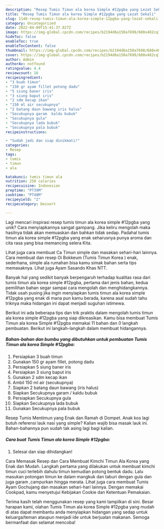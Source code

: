 ```yaml
---
description: "Resep Tumis Timun ala korea Simple #12pgba yang Lezat Sekali"
title: "Resep Tumis Timun ala korea Simple #12pgba yang Lezat Sekali"
slug: 1140-resep-tumis-timun-ala-korea-simple-12pgba-yang-lezat-sekali
category: Uncategorized
date: 2022-04-09T15:41:37.827Z
image: https://img-global.cpcdn.com/recipes/b2194d6a150a7698/680x482cq70/tumis-timun-ala-korea-simple-12pgba-foto-resep-utama.jpg
hideToc: false
enableToc: true
enableTocContent: false
thumbnail: https://img-global.cpcdn.com/recipes/b2194d6a150a7698/680x482cq70/tumis-timun-ala-korea-simple-12pgba-foto-resep-utama.jpg
cover: https://img-global.cpcdn.com/recipes/b2194d6a150a7698/680x482cq70/tumis-timun-ala-korea-simple-12pgba-foto-resep-utama.jpg
author: Admin
authorAv: notfound
ratingvalue: 4.4
reviewcount: 16
recipeingredient:
- "3 buah timun"
- "150 gr ayam fillet potong dadu"
- "5 siung baner iris"
- "3 siung baput iris"
- "2 sdm kecap ikan"
- "150 ml air secukupnya"
- "2 batang daun bawang iris halus"
- "Secukupnya garam  kaldu bubuk"
- "Secukupnya gula"
- "Secukupnya lada bubuk"
- "Secukupnya pala bubuk"
recipeinstructions:

- "Sudah jadi dan siap dinikmati!"
categories:
- Resep
tags:
- tumis
- timun
- ala

katakunci: tumis timun ala 
nutrition: 250 calories
recipecuisine: Indonesian
preptime: "PT39M"
cooktime: "PT48M"
recipeyield: "2"
recipecategory: Dessert

---
```





Lagi mencari inspirasi resep tumis timun ala korea simple #12pgba yang unik? Cara menyiapkannya sangat gampang. Jika keliru mengolah maka hasilnya tidak akan memuaskan dan bahkan tidak sedap. Padahal tumis timun ala korea simple #12pgba yang enak seharusnya punya aroma dan cita rasa yang bisa memancing selera Kita.





Lihat juga cara membuat Ca Timun simple dan masakan sehari-hari lainnya. Cara membuat dan resep Oi Bokkeum (Tumis Timun Korea ) enak, sederhana, simple ala rumahan bisa kamu simak bahan serta tips memasaknya. Lihat juga Ayam Sasando Khas NTT.

Banyak hal yang sedikit banyak berpengaruh terhadap kualitas rasa dari tumis timun ala korea simple #12pgba, pertama dari jenis bahan, kedua pemilihan bahan segar sampai cara mengolah dan menghidangkannya. Tidak usah pusing jika ingin menyiapkan tumis timun ala korea simple #12pgba yang enak di mana pun kamu berada, karena asal sudah tahu triknya maka hidangan ini dapat menjadi suguhan istimewa.






Berikut ini ada beberapa tips dan trik praktis dalam mengolah tumis timun ala korea simple #12pgba yang siap dikreasikan. Kamu bisa membuat Tumis Timun ala korea Simple #12pgba memakai 11 bahan dan 0 langkah pembuatan. Berikut ini langkah-langkah dalam membuat hidangannya.

<!--inarticleads1-->

##### Bahan-bahan dan bumbu yang dibutuhkan untuk pembuatan Tumis Timun ala korea Simple #12pgba:

1. Persiapkan 3 buah timun
1. Gunakan 150 gr ayam fillet, potong dadu
1. Persiapkan 5 siung baner iris
1. Persiapkan 3 siung baput iris
1. Gunakan 2 sdm kecap ikan
1. Ambil 150 ml air (secukupnya)
1. Siapkan 2 batang daun bawang (iris halus)
1. Siapkan Secukupnya garam / kaldu bubuk
1. Persiapkan Secukupnya gula
1. Siapkan Secukupnya lada bubuk
1. Gunakan Secukupnya pala bubuk


Resep Tumis Mentimun yang Enak dan Ramah di Dompet. Anak kos lagi butuh referensi lauk nasi yang simple? Kalian wajib bisa masak lauk ini. Bahan-bahannya pun sudah tak asing lagi bagi kalian. 

<!--inarticleads2-->

##### Cara buat Tumis Timun ala korea Simple #12pgba:


1. Selesai dan siap dihidangkan!

Cara Memasak Resep dan Cara Membuat Kimchi Timun Ala Korea yang Enak dan Mudah. Langkah pertama yang dilakukan untuk membuat kimchi timun cuci terlebih dahulu timun kemudian potong bentuk dadu. Lalu masukan potongan timun ke dalam mangkuk dan taburi dengan gula dan juga garam ,campurkan hingga merata. Lihat juga cara membuat Tumis Ayam Gochujang dan masakan sehari-hari lainnya. Dengan memakai Cookpad, kamu menyetujui Kebijakan Cookie dan Ketentuan Pemakaian. 

Terima kasih telah menggunakan resep yang kami tampilkan di sini. Besar harapan kami, olahan Tumis Timun ala korea Simple #12pgba yang mudah di atas dapat membantu anda menyiapkan hidangan yang sedap untuk keluarga/teman ataupun menjadi ide untuk berjualan makanan. Semoga bermanfaat dan selamat mencoba!
